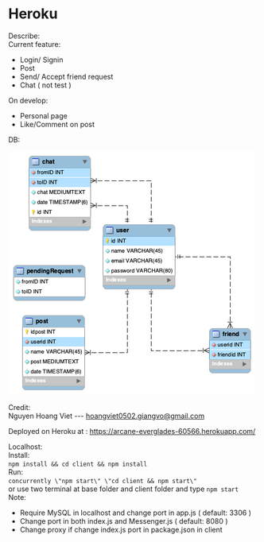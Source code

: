 # Heroku
Describe:  
Current feature:  
- Login/ Signin  
- Post  
- Send/ Accept friend request  
- Chat ( not test )

On develop:  
- Personal page  
- Like/Comment on post

DB:  

![DB](https://github.com/Nghviet/Heroku/blob/master/DB.png)

Credit:  
Nguyen Hoang Viet --- hoangviet0502.giangvo@gmail.com  

Deployed on Heroku at : https://arcane-everglades-60566.herokuapp.com/  

Localhost:  
Install:  
`npm install && cd client && npm install`  
Run:  
`concurrently \"npm start\" \"cd client && npm start\"`  
or use two terminal at base folder and client folder and type `npm start`  
Note:  
- Require MySQL in localhost and change port in app.js ( default: 3306 )  
- Change port in both index.js and Messenger.js ( default: 8080 )  
- Change proxy if change index.js port in package.json in client

